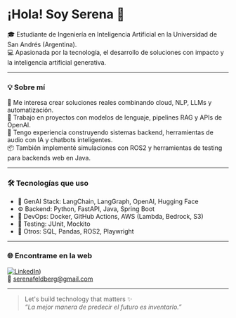# ¡Hola! Soy Serena 👋

🎓 Estudiante de Ingeniería en Inteligencia Artificial en la Universidad de San Andrés (Argentina).  
💻 Apasionada por la tecnología, el desarrollo de soluciones con impacto y la inteligencia artificial generativa.

---

### 💡 Sobre mí

🌱 Me interesa crear soluciones reales combinando cloud, NLP, LLMs y automatización.  
🧠 Trabajo en proyectos con modelos de lenguaje, pipelines RAG y APIs de OpenAI.  
🚀 Tengo experiencia construyendo sistemas backend, herramientas de audio con IA y chatbots inteligentes.  
📦 También implementé simulaciones con ROS2 y herramientas de testing para backends web en Java.

---

### 🛠️ Tecnologías que uso

- 🧠 GenAI Stack: LangChain, LangGraph, OpenAI, Hugging Face
- ⚙️ Backend: Python, FastAPI, Java, Spring Boot
- 🐳 DevOps: Docker, GitHub Actions, AWS (Lambda, Bedrock, S3)
- 🧪 Testing: JUnit, Mockito
- 🧩 Otros: SQL, Pandas, ROS2, Playwright

---

### 🌐 Encontrame en la web

[![LinkedIn](https://img.shields.io/badge/-LinkedIn-blue?style=flat&logo=linkedin)](https://www.linkedin.com/in/serena-feldberg-8901201b6/))  
📩 serenafeldberg@gmail.com

---

> Let's build technology that matters ✨  
> _“La mejor manera de predecir el futuro es inventarlo.”_

